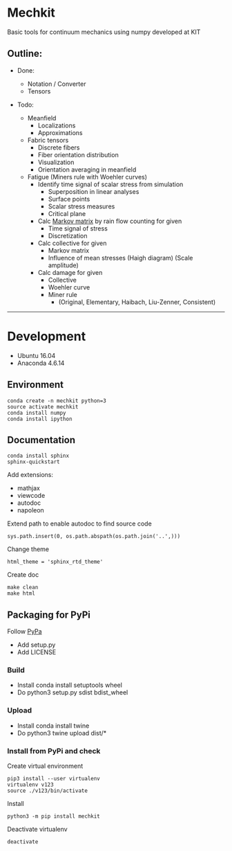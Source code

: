 # Mechkit

Basic tools for continuum mechanics using numpy developed at KIT

## Outline:
- Done:
    - Notation / Converter
    - Tensors


- Todo:
    - Meanfield
        - Localizations
        - Approximations
    - Fabric tensors
        - Discrete fibers
        - Fiber orientation distribution
        - Visualization
        - Orientation averaging in meanfield
    - Fatigue (Miners rule with Woehler curves)
        - Identify time signal of scalar stress from simulation
          - Superposition in linear analyses
          - Surface points
          - Scalar stress measures
          - Critical plane
        - Calc [Markov matrix][markov] by rain flow counting for given
          - Time signal of stress
          - Discretization
        - Calc collective for given
          - Markov matrix
          - Influence of mean stresses (Haigh diagram) (Scale amplitude)
        - Calc damage for given
          - Collective
          - Woehler curve
          - Miner rule
            - (Original, Elementary, Haibach, Liu-Zenner, Consistent)

[markov]: http://archiv.windenergietage.de/WT25/25WT1011_F5_0935_EUROS.pdf

--------------------------------------------------------------------------
# Development
- Ubuntu 16.04
- Anaconda 4.6.14

## Environment
    conda create -n mechkit python=3
    source activate mechkit
    conda install numpy
    conda install ipython

## Documentation
    conda install sphinx
    sphinx-quickstart

Add extensions:
- mathjax
- viewcode
- autodoc
- napoleon

Extend path to enable autodoc to find source code

    sys.path.insert(0, os.path.abspath(os.path.join('..',)))

Change theme

    html_theme = 'sphinx_rtd_theme'

Create doc

    make clean
    make html

## Packaging for PyPi
Follow [PyPa](https://packaging.python.org/tutorials/packaging-projects/)

- Add setup.py
- Add LICENSE

### Build
- Install
        conda install setuptools wheel
- Do
        python3 setup.py sdist bdist_wheel

### Upload
- Install
        conda install twine
- Do
        python3 twine upload dist/*

### Install from PyPi and check
Create virtual environment

    pip3 install --user virtualenv
    virtualenv v123
    source ./v123/bin/activate

Install

    python3 -m pip install mechkit

Deactivate virtualenv

    deactivate
